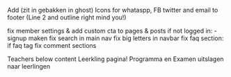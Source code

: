 Add (zit in gebakken in ghost) Icons for whataspp, FB twitter and email to footer (Line 2 and outline right mind you!)

<!-- Members-->
fix member settings & add custom cta to pages & posts if not logged in: -signup maken
fix search in main nav
fix big letters in navbar
fix faq section: if faq tag
fix comment sections

<!-- Over ons template -->
Teachers below content
Leerkling pagina! Programma en Examen uitslagen naar leerlingen